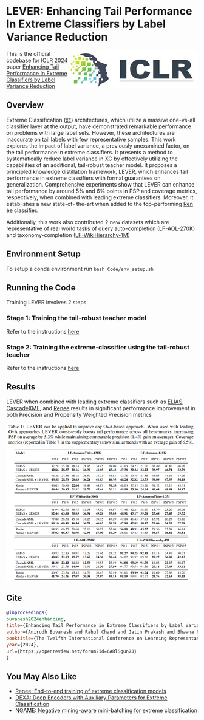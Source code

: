 # LEVER: Enhancing Tail Performance In Extreme Classifiers by Label Variance Reduction

<img src="Resources/ICLR_Logo.jpg" height="100" align="right"/>


This is the official codebase for [ICLR 2024](https://iclr.cc/Conferences/2024) paper [ Enhancing Tail Performance In Extreme Classifiers by Label Variance Reduction](https://openreview.net/forum?id=6ARlSgun7J)

## Overview

Extreme Classification ([`XC`](http://manikvarma.org/downloads/XC/XMLRepository.html)) architectures, which utilize a massive one-vs-all classifier layer at the output, have demonstrated remarkable performance on problems with large label sets. However, these architectures are inaccurate on tail labels with few representative samples. This work explores the impact of label variance, a previously unexamined factor, on the tail performance
in extreme classifiers. It presents a method to systematically reduce label variance in XC by effectively utilizing the capabilities of an additional, tail-robust teacher model. It proposes a principled knowledge distillation framework, LEVER, which enhances tail performance in extreme classifiers with formal guarantees on generalization. Comprehensive experiments show that LEVER can enhance tail performance by around 5% and 6% points in PSP and coverage metrics, respectively, when combined with leading extreme classifiers. Moreover, it establishes a new state-of-
the-art when added to the top-performing [Ren ́ee](https://github.com/microsoft/renee) classifier.

Additionally, this work also contributed 2 new datasets which are representative of real world tasks of query auto-completion ([LF-AOL-270K](Datasets/AOL/)) and taxonomy-completion ([LF-WikiHierarchy-1M](Datasets/WikiHierarchy/))

## Environment Setup
To setup a conda environment run `bash Code/env_setup.sh`

## Running the Code

Training LEVER involves 2 steps 

### Stage 1: Training the tail-robust teacher model
Refer to the instructions [here](Code/TailTeacher/README.md)

### Stage 2: Training the extreme-classifier using the tail-robust teacher
Refer to the instructions [here](Code/ExtremeClassifier/README.md)

## Results

LEVER when combined with leading extreme classifiers such as [ELIAS](https://proceedings.neurips.cc/paper_files/paper/2022/file/7d4f98f916494121aca3da02e36a4d18-Paper-Conference.pdf), [CascadeXML](https://proceedings.neurips.cc/paper_files/paper/2022/file/0e0157ce5ea15831072be4744cbd5334-Paper-Conference.pdf), and [Renee](https://proceedings.mlsys.org/paper_files/paper/2023/file/3d8edd573b5b21fede5d98ecee0f6382-Paper-mlsys2023.pdf) results in significant performance improvement in both Precision and Propensity Weighted Precision metrics

<img src="Resources/LEVER_Results.png">


## Cite

```bib
@inproceedings{
buvanesh2024enhancing,
title={Enhancing Tail Performance in Extreme Classifiers by Label Variance Reduction},
author={Anirudh Buvanesh and Rahul Chand and Jatin Prakash and Bhawna Paliwal and Mudit Dhawan and Neelabh Madan and Deepesh Hada and Vidit Jain and SONU MEHTA and Yashoteja Prabhu and Manish Gupta and Ramachandran Ramjee and Manik Varma},
booktitle={The Twelfth International Conference on Learning Representations},
year={2024},
url={https://openreview.net/forum?id=6ARlSgun7J}
}
```

## You May Also Like
- [Renee: End-to-end training of extreme classification models](https://github.com/microsoft/renee)
- [DEXA: Deep Encoders with Auxiliary Parameters for Extreme Classification](https://github.com/Extreme-classification/dexa)
- [NGAME: Negative mining-aware mini-batching for extreme classification](https://github.com/Extreme-classification/ngame)
